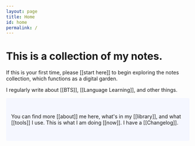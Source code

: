 ```yaml
---
layout: page
title: Home
id: home
permalink: /
---
```


# This is a collection of my notes.

<p>If this is your first time, please [[start here]] to begin exploring the notes collection, which functions as a digital garden.</p>

<p>I regularly write about [[BTS]], [[Language Learning]], and other things.</p>

<p style="padding: 3em 1em; background: #f5f7ff; border-radius: 4px;">
  You can find more [[about]] me here, what's in my [[library]], and what [[tools]] I use. This is what I am doing [[now]]. I have a [[Changelog]].
</p>


<style>
  .wrapper {
    max-width: 44em;
  }
</style>
